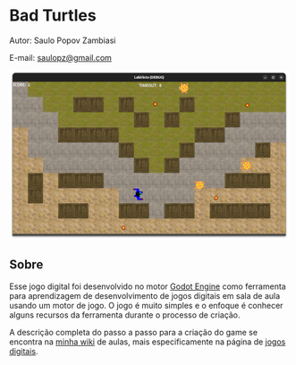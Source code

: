 # Bad Turtles

Autor: Saulo Popov Zambiasi

E-mail: saulopz@gmail.com

![Screenshot](docs/screenshot_01.png)

## Sobre

Esse jogo digital foi desenvolvido no motor [Godot Engine](https://godotengine.org/ "Godot Engine") como ferramenta para aprendizagem de desenvolvimento de jogos digitais em sala de aula usando um motor de jogo. O jogo é muito simples e o enfoque é conhecer alguns recursos da ferramenta durante o processo de criação.

A descrição completa do passo a passo para a criação do game se encontra na [minha wiki](https://saulo.arisa.com) de aulas, mais especificamente na página de [jogos digitais](https://saulo.arisa.com.br/wiki/index.php/Jogos_Digitais).


